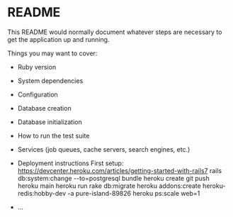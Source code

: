 # README

This README would normally document whatever steps are necessary to get the
application up and running.

Things you may want to cover:

* Ruby version

* System dependencies

* Configuration

* Database creation

* Database initialization

* How to run the test suite

* Services (job queues, cache servers, search engines, etc.)

* Deployment instructions
First setup:
https://devcenter.heroku.com/articles/getting-started-with-rails7
rails db:system:change --to=postgresql
bundle
heroku create
git push heroku main
heroku run rake db:migrate
heroku addons:create heroku-redis:hobby-dev -a pure-island-89826
heroku ps:scale web=1


* ...
